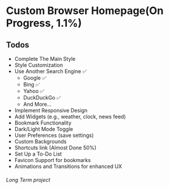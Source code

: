 
# Custom Browser Homepage(On Progress, 1.1%)

## Todos
- Complete The Main Style
- Style Customization
- Use Another Search Engine :white_check_mark:
    - Google :white_check_mark:
    - Bing :white_check_mark:
    - Yahoo :white_check_mark:
    - DuckDuckGo :white_check_mark:
    - And More...
- Implement Responsive Design
- Add Widgets (e.g., weather, clock, news feed)
- Bookmark Functionality
- Dark/Light Mode Toggle
- User Preferences (save settings)
- Custom Backgrounds
- Shortcuts link (Almost Done 50%)
- Set Up a To-Do List
- Favicon Support for bookmarks
- Animations and Transitions for enhanced UX

###### Long Term project
